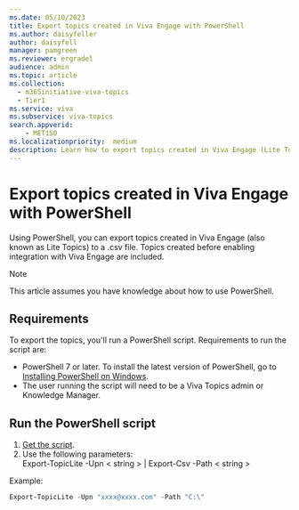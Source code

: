 ```yaml
---
ms.date: 05/10/2023
title: Export topics created in Viva Engage with PowerShell
ms.author: daisyfeller
author: daisyfell
manager: pamgreen
ms.reviewer: ergradel
audience: admin
ms.topic: article
ms.collection:
  - m365initiative-viva-topics
  - Tier1
ms.service: viva 
ms.subservice: viva-topics 
search.appverid:
    - MET150  
ms.localizationpriority:  medium
description: Learn how to export topics created in Viva Engage (Lite Topics) to a .csv file.
---
```


# Export topics created in Viva Engage with PowerShell

Using PowerShell, you can export topics created in Viva Engage (also known as Lite Topics) to a .csv file. Topics created before enabling integration with Viva Engage are included.

> [!NOTE]
> This article assumes you have knowledge about how to use PowerShell.

## Requirements

To export the topics, you'll run a PowerShell script. Requirements to run the script are:

- PowerShell 7 or later. To install the latest version of PowerShell, go to [Installing PowerShell on Windows](/powershell/scripting/install/installing-powershell-on-windows?view=powershell-7.3#installing-the-msi-package).
- The user running the script will need to be a Viva Topics admin or Knowledge Manager.

## Run the PowerShell script

1. [Get the script](#export-topics-script).
1. Use the following parameters: <br>
Export-TopicLite -Upn < string > | Export-Csv -Path < string >

Example:

```powershell
Export-TopicLite -Upn "xxxx@xxxx.com" -Path "C:\"
```